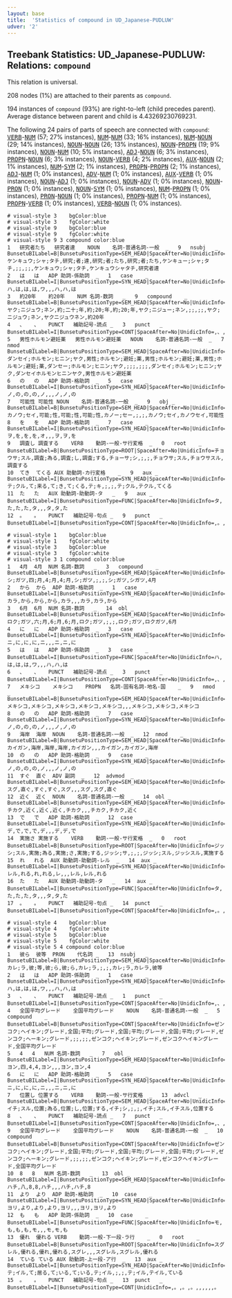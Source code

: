 ```yaml
---
layout: base
title:  'Statistics of compound in UD_Japanese-PUDLUW'
udver: '2'
---
```


## Treebank Statistics: UD_Japanese-PUDLUW: Relations: `compound`

This relation is universal.

208 nodes (1%) are attached to their parents as `compound`.

194 instances of `compound` (93%) are right-to-left (child precedes parent).
Average distance between parent and child is 4.43269230769231.

The following 24 pairs of parts of speech are connected with `compound`: <tt><a href="ja_pudluw-pos-VERB.html">VERB</a></tt>-<tt><a href="ja_pudluw-pos-NUM.html">NUM</a></tt> (57; 27% instances), <tt><a href="ja_pudluw-pos-NUM.html">NUM</a></tt>-<tt><a href="ja_pudluw-pos-NUM.html">NUM</a></tt> (33; 16% instances), <tt><a href="ja_pudluw-pos-NUM.html">NUM</a></tt>-<tt><a href="ja_pudluw-pos-NOUN.html">NOUN</a></tt> (29; 14% instances), <tt><a href="ja_pudluw-pos-NOUN.html">NOUN</a></tt>-<tt><a href="ja_pudluw-pos-NOUN.html">NOUN</a></tt> (26; 13% instances), <tt><a href="ja_pudluw-pos-NOUN.html">NOUN</a></tt>-<tt><a href="ja_pudluw-pos-PROPN.html">PROPN</a></tt> (19; 9% instances), <tt><a href="ja_pudluw-pos-NOUN.html">NOUN</a></tt>-<tt><a href="ja_pudluw-pos-NUM.html">NUM</a></tt> (10; 5% instances), <tt><a href="ja_pudluw-pos-ADJ.html">ADJ</a></tt>-<tt><a href="ja_pudluw-pos-NOUN.html">NOUN</a></tt> (6; 3% instances), <tt><a href="ja_pudluw-pos-PROPN.html">PROPN</a></tt>-<tt><a href="ja_pudluw-pos-NOUN.html">NOUN</a></tt> (6; 3% instances), <tt><a href="ja_pudluw-pos-NOUN.html">NOUN</a></tt>-<tt><a href="ja_pudluw-pos-VERB.html">VERB</a></tt> (4; 2% instances), <tt><a href="ja_pudluw-pos-AUX.html">AUX</a></tt>-<tt><a href="ja_pudluw-pos-NOUN.html">NOUN</a></tt> (2; 1% instances), <tt><a href="ja_pudluw-pos-NUM.html">NUM</a></tt>-<tt><a href="ja_pudluw-pos-SYM.html">SYM</a></tt> (2; 1% instances), <tt><a href="ja_pudluw-pos-PROPN.html">PROPN</a></tt>-<tt><a href="ja_pudluw-pos-PROPN.html">PROPN</a></tt> (2; 1% instances), <tt><a href="ja_pudluw-pos-ADJ.html">ADJ</a></tt>-<tt><a href="ja_pudluw-pos-NUM.html">NUM</a></tt> (1; 0% instances), <tt><a href="ja_pudluw-pos-ADV.html">ADV</a></tt>-<tt><a href="ja_pudluw-pos-NUM.html">NUM</a></tt> (1; 0% instances), <tt><a href="ja_pudluw-pos-AUX.html">AUX</a></tt>-<tt><a href="ja_pudluw-pos-VERB.html">VERB</a></tt> (1; 0% instances), <tt><a href="ja_pudluw-pos-NOUN.html">NOUN</a></tt>-<tt><a href="ja_pudluw-pos-ADJ.html">ADJ</a></tt> (1; 0% instances), <tt><a href="ja_pudluw-pos-NOUN.html">NOUN</a></tt>-<tt><a href="ja_pudluw-pos-ADV.html">ADV</a></tt> (1; 0% instances), <tt><a href="ja_pudluw-pos-NOUN.html">NOUN</a></tt>-<tt><a href="ja_pudluw-pos-PRON.html">PRON</a></tt> (1; 0% instances), <tt><a href="ja_pudluw-pos-NOUN.html">NOUN</a></tt>-<tt><a href="ja_pudluw-pos-SYM.html">SYM</a></tt> (1; 0% instances), <tt><a href="ja_pudluw-pos-NUM.html">NUM</a></tt>-<tt><a href="ja_pudluw-pos-PROPN.html">PROPN</a></tt> (1; 0% instances), <tt><a href="ja_pudluw-pos-PRON.html">PRON</a></tt>-<tt><a href="ja_pudluw-pos-NOUN.html">NOUN</a></tt> (1; 0% instances), <tt><a href="ja_pudluw-pos-PROPN.html">PROPN</a></tt>-<tt><a href="ja_pudluw-pos-NUM.html">NUM</a></tt> (1; 0% instances), <tt><a href="ja_pudluw-pos-PROPN.html">PROPN</a></tt>-<tt><a href="ja_pudluw-pos-VERB.html">VERB</a></tt> (1; 0% instances), <tt><a href="ja_pudluw-pos-VERB.html">VERB</a></tt>-<tt><a href="ja_pudluw-pos-NOUN.html">NOUN</a></tt> (1; 0% instances).


~~~ conllu
# visual-style 3	bgColor:blue
# visual-style 3	fgColor:white
# visual-style 9	bgColor:blue
# visual-style 9	fgColor:white
# visual-style 9 3 compound	color:blue
1	研究者たち	研究者達	NOUN	名詞-普通名詞-一般	_	9	nsubj	_	BunsetuBILabel=B|BunsetuPositionType=SEM_HEAD|SpaceAfter=No|UnidicInfo=ケンキュウ;シャ;タチ,研究;者;達,研究;者;たち,研究;者;たち,ケンキュー;シャ;タチ,;;,;;,ケンキュウ;シャ;タチ,ケンキュウシャタチ,研究者達
2	は	は	ADP	助詞-係助詞	_	1	case	_	BunsetuBILabel=I|BunsetuPositionType=SYN_HEAD|SpaceAfter=No|UnidicInfo=ハ,は,は,は,ワ,,,ハ,ハ,は
3	約20年	約20年	NUM	名詞-数詞	_	9	compound	_	BunsetuBILabel=B|BunsetuPositionType=SEM_HEAD|SpaceAfter=No|UnidicInfo=ヤク;ニジュウ;ネン,約;二十;年,約;20;年,約;20;年,ヤク;ニジュー;ネン,;;,;;,ヤク;ニジュウ;ネン,ヤクニジュウネン,約20年
4	、	、	PUNCT	補助記号-読点	_	3	punct	_	BunsetuBILabel=I|BunsetuPositionType=CONT|SpaceAfter=No|UnidicInfo=,、,、,、,,,,,,、
5	男性ホルモン避妊薬	男性ホルモン避妊薬	NOUN	名詞-普通名詞-一般	_	7	nmod	_	BunsetuBILabel=B|BunsetuPositionType=SEM_HEAD|SpaceAfter=No|UnidicInfo=ダンセイ;ホルモン;ヒニン;ヤク,男性;ホルモン;避妊;薬,男性;ホルモン;避妊;薬,男性;ホルモン;避妊;薬,ダンセー;ホルモン;ヒニン;ヤク,;;;,;;;,ダンセイ;ホルモン;ヒニン;ヤク,ダンセイホルモンヒニンヤク,男性ホルモン避妊薬
6	の	の	ADP	助詞-格助詞	_	5	case	_	BunsetuBILabel=I|BunsetuPositionType=SYN_HEAD|SpaceAfter=No|UnidicInfo=ノ,の,の,の,ノ,,,ノ,ノ,の
7	可能性	可能性	NOUN	名詞-普通名詞-一般	_	9	obj	_	BunsetuBILabel=B|BunsetuPositionType=SEM_HEAD|SpaceAfter=No|UnidicInfo=カノウ;セイ,可能;性,可能;性,可能;性,カノー;セー,;,;,カノウ;セイ,カノウセイ,可能性
8	を	を	ADP	助詞-格助詞	_	7	case	_	BunsetuBILabel=I|BunsetuPositionType=SYN_HEAD|SpaceAfter=No|UnidicInfo=ヲ,を,を,を,オ,,,ヲ,ヲ,を
9	調査し	調査する	VERB	動詞-一般-サ行変格	_	0	root	_	BunsetuBILabel=B|BunsetuPositionType=ROOT|SpaceAfter=No|UnidicInfo=チョウサ;スル,調査;為る,調査;し,調査;する,チョーサ;シ,;,;,チョウサ;スル,チョウサスル,調査する
10	てき	てくる	AUX	助動詞-カ行変格	_	9	aux	_	BunsetuBILabel=I|BunsetuPositionType=SYN_HEAD|SpaceAfter=No|UnidicInfo=テ;クル,て;来る,て;き,て;くる,テ;キ,;,;,テ;クル,テクル,てくる
11	た	た	AUX	助動詞-助動詞-タ	_	9	aux	_	BunsetuBILabel=I|BunsetuPositionType=FUNC|SpaceAfter=No|UnidicInfo=タ,た,た,た,タ,,,タ,タ,た
12	。	。	PUNCT	補助記号-句点	_	9	punct	_	BunsetuBILabel=I|BunsetuPositionType=CONT|SpaceAfter=No|UnidicInfo=,。,。,。,,,,,,。

~~~


~~~ conllu
# visual-style 1	bgColor:blue
# visual-style 1	fgColor:white
# visual-style 3	bgColor:blue
# visual-style 3	fgColor:white
# visual-style 3 1 compound	color:blue
1	4月	4月	NUM	名詞-数詞	_	3	compound	_	BunsetuBILabel=B|BunsetuPositionType=SEM_HEAD|SpaceAfter=No|UnidicInfo=シ;ガツ,四;月,4;月,4;月,シ;ガツ,;,;,シ;ガツ,シガツ,4月
2	から	から	ADP	助詞-格助詞	_	1	case	_	BunsetuBILabel=I|BunsetuPositionType=SYN_HEAD|SpaceAfter=No|UnidicInfo=カラ,から,から,から,カラ,,,カラ,カラ,から
3	6月	6月	NUM	名詞-数詞	_	14	obl	_	BunsetuBILabel=B|BunsetuPositionType=SEM_HEAD|SpaceAfter=No|UnidicInfo=ロク;ガツ,六;月,6;月,6;月,ロク;ガツ,;,;,ロク;ガツ,ロクガツ,6月
4	に	に	ADP	助詞-格助詞	_	3	case	_	BunsetuBILabel=I|BunsetuPositionType=SYN_HEAD|SpaceAfter=No|UnidicInfo=ニ,に,に,に,ニ,,,ニ,ニ,に
5	は	は	ADP	助詞-係助詞	_	3	case	_	BunsetuBILabel=I|BunsetuPositionType=FUNC|SpaceAfter=No|UnidicInfo=ハ,は,は,は,ワ,,,ハ,ハ,は
6	、	、	PUNCT	補助記号-読点	_	3	punct	_	BunsetuBILabel=I|BunsetuPositionType=CONT|SpaceAfter=No|UnidicInfo=,、,、,、,,,,,,、
7	メキシコ	メキシコ	PROPN	名詞-固有名詞-地名-国	_	9	nmod	_	BunsetuBILabel=B|BunsetuPositionType=SEM_HEAD|SpaceAfter=No|UnidicInfo=メキシコ,メキシコ,メキシコ,メキシコ,メキシコ,,,メキシコ,メキシコ,メキシコ
8	の	の	ADP	助詞-格助詞	_	7	case	_	BunsetuBILabel=I|BunsetuPositionType=SYN_HEAD|SpaceAfter=No|UnidicInfo=ノ,の,の,の,ノ,,,ノ,ノ,の
9	海岸	海岸	NOUN	名詞-普通名詞-一般	_	12	nmod	_	BunsetuBILabel=B|BunsetuPositionType=SEM_HEAD|SpaceAfter=No|UnidicInfo=カイガン,海岸,海岸,海岸,カイガン,,,カイガン,カイガン,海岸
10	の	の	ADP	助詞-格助詞	_	9	case	_	BunsetuBILabel=I|BunsetuPositionType=SYN_HEAD|SpaceAfter=No|UnidicInfo=ノ,の,の,の,ノ,,,ノ,ノ,の
11	すぐ	直ぐ	ADV	副詞	_	12	advmod	_	BunsetuBILabel=B|BunsetuPositionType=SEM_HEAD|SpaceAfter=No|UnidicInfo=スグ,直ぐ,すぐ,すぐ,スグ,,,スグ,スグ,直ぐ
12	近く	近く	NOUN	名詞-普通名詞-一般	_	14	obl	_	BunsetuBILabel=B|BunsetuPositionType=SEM_HEAD|SpaceAfter=No|UnidicInfo=チカク,近く,近く,近く,チカク,,,チカク,チカク,近く
13	で	で	ADP	助詞-格助詞	_	12	case	_	BunsetuBILabel=I|BunsetuPositionType=SYN_HEAD|SpaceAfter=No|UnidicInfo=デ,で,で,で,デ,,,デ,デ,で
14	実施さ	実施する	VERB	動詞-一般-サ行変格	_	0	root	_	BunsetuBILabel=B|BunsetuPositionType=ROOT|SpaceAfter=No|UnidicInfo=ジッシ;スル,実施;為る,実施;さ,実施;する,ジッシ;サ,;,;,ジッシ;スル,ジッシスル,実施する
15	れ	れる	AUX	助動詞-助動詞-レル	_	14	aux	_	BunsetuBILabel=I|BunsetuPositionType=SYN_HEAD|SpaceAfter=No|UnidicInfo=レル,れる,れ,れる,レ,,,レル,レル,れる
16	た	た	AUX	助動詞-助動詞-タ	_	14	aux	_	BunsetuBILabel=I|BunsetuPositionType=FUNC|SpaceAfter=No|UnidicInfo=タ,た,た,た,タ,,,タ,タ,た
17	。	。	PUNCT	補助記号-句点	_	14	punct	_	BunsetuBILabel=I|BunsetuPositionType=CONT|SpaceAfter=No|UnidicInfo=,。,。,。,,,,,,。

~~~


~~~ conllu
# visual-style 4	bgColor:blue
# visual-style 4	fgColor:white
# visual-style 5	bgColor:blue
# visual-style 5	fgColor:white
# visual-style 5 4 compound	color:blue
1	彼ら	彼等	PRON	代名詞	_	13	nsubj	_	BunsetuBILabel=B|BunsetuPositionType=SEM_HEAD|SpaceAfter=No|UnidicInfo=カレ;ラ,彼;等,彼;ら,彼;ら,カレ;ラ,;,;,カレ;ラ,カレラ,彼等
2	は	は	ADP	助詞-係助詞	_	1	case	_	BunsetuBILabel=I|BunsetuPositionType=SYN_HEAD|SpaceAfter=No|UnidicInfo=ハ,は,は,は,ワ,,,ハ,ハ,は
3	、	、	PUNCT	補助記号-読点	_	1	punct	_	BunsetuBILabel=I|BunsetuPositionType=CONT|SpaceAfter=No|UnidicInfo=,、,、,、,,,,,,、
4	全国平均グレード	全国平均グレード	NOUN	名詞-普通名詞-一般	_	5	compound	_	BunsetuBILabel=B|BunsetuPositionType=CONT|SpaceAfter=No|UnidicInfo=ゼンコク;ヘイキン;グレード,全国;平均;グレード,全国;平均;グレード,全国;平均;グレード,ゼンコク;ヘーキン;グレード,;;,;;,ゼンコク;ヘイキン;グレード,ゼンコクヘイキングレード,全国平均グレード
5	4	4	NUM	名詞-数詞	_	7	obl	_	BunsetuBILabel=I|BunsetuPositionType=SEM_HEAD|SpaceAfter=No|UnidicInfo=ヨン,四,4,4,ヨン,,,ヨン,ヨン,4
6	に	に	ADP	助詞-格助詞	_	5	case	_	BunsetuBILabel=I|BunsetuPositionType=SYN_HEAD|SpaceAfter=No|UnidicInfo=ニ,に,に,に,ニ,,,ニ,ニ,に
7	位置し	位置する	VERB	動詞-一般-サ行変格	_	13	advcl	_	BunsetuBILabel=B|BunsetuPositionType=SEM_HEAD|SpaceAfter=No|UnidicInfo=イチ;スル,位置;為る,位置;し,位置;する,イチ;シ,;,;,イチ;スル,イチスル,位置する
8	、	、	PUNCT	補助記号-読点	_	7	punct	_	BunsetuBILabel=I|BunsetuPositionType=CONT|SpaceAfter=No|UnidicInfo=,、,、,、,,,,,,、
9	全国平均グレード	全国平均グレード	NOUN	名詞-普通名詞-一般	_	10	compound	_	BunsetuBILabel=B|BunsetuPositionType=CONT|SpaceAfter=No|UnidicInfo=ゼンコク;ヘイキン;グレード,全国;平均;グレード,全国;平均;グレード,全国;平均;グレード,ゼンコク;ヘーキン;グレード,;;,;;,ゼンコク;ヘイキン;グレード,ゼンコクヘイキングレード,全国平均グレード
10	8	8	NUM	名詞-数詞	_	13	obl	_	BunsetuBILabel=I|BunsetuPositionType=SEM_HEAD|SpaceAfter=No|UnidicInfo=ハチ,八,8,8,ハチ,,,ハチ,ハチ,8
11	より	より	ADP	助詞-格助詞	_	10	case	_	BunsetuBILabel=I|BunsetuPositionType=SYN_HEAD|SpaceAfter=No|UnidicInfo=ヨリ,より,より,より,ヨリ,,,ヨリ,ヨリ,より
12	も	も	ADP	助詞-係助詞	_	10	case	_	BunsetuBILabel=I|BunsetuPositionType=FUNC|SpaceAfter=No|UnidicInfo=モ,も,も,も,モ,,,モ,モ,も
13	優れ	優れる	VERB	動詞-一般-下一段-ラ行	_	0	root	_	BunsetuBILabel=B|BunsetuPositionType=ROOT|SpaceAfter=No|UnidicInfo=スグレル,優れる,優れ,優れる,スグレ,,,スグレル,スグレル,優れる
14	ている	ている	AUX	助動詞-上一段-ア行	_	13	aux	_	BunsetuBILabel=I|BunsetuPositionType=SYN_HEAD|SpaceAfter=No|UnidicInfo=テ;イル,て;居る,て;いる,て;いる,テ;イル,;,;,テ;イル,テイル,ている
15	。	。	PUNCT	補助記号-句点	_	13	punct	_	BunsetuBILabel=I|BunsetuPositionType=CONT|UnidicInfo=,。,。,。,,,,,,。

~~~


